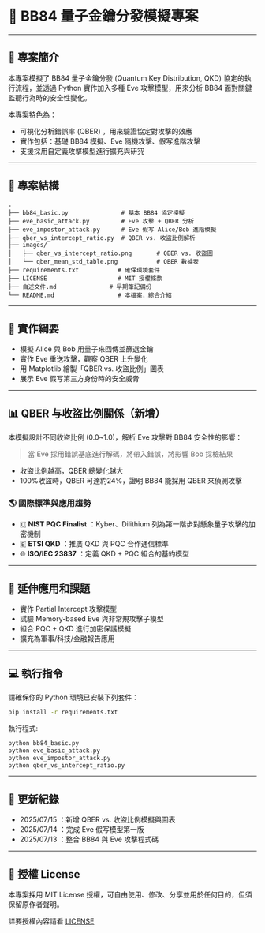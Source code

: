 # 🧪 BB84 量子金鑰分發模擬專案

---

## 📘 專案簡介

本專案模擬了 BB84 量子金鑰分發 (Quantum Key Distribution, QKD) 協定的執行流程，並透過 Python 實作加入多種 Eve 攻擊模型，用來分析 BB84 面對關鍵監聽行為時的安全性變化。

本專案特色為：
- 可視化分析錯誤率 (QBER) ，用來驗證協定對攻擊的效應
- 實作包括：基礎 BB84 模擬、Eve 隨機攻擊、假写進階攻擊
- 支援採用自定義攻擊模型進行擴充與研究

---

## 📁 專案結構

```
.
├── bb84_basic.py               # 基本 BB84 協定模擬
├── eve_basic_attack.py         # Eve 攻擊 + QBER 分析
├── eve_impostor_attack.py      # Eve 假写 Alice/Bob 進階模擬
├── qber_vs_intercept_ratio.py  # QBER vs. 收盜比例解析
├── images/
│   ├── qber_vs_intercept_ratio.png       # QBER vs. 收盜圖
│   └── qber_mean_std_table.png           # QBER 數據表
├── requirements.txt           # 確保環境套件
├── LICENSE                    # MIT 授權條款
├── 自述文件.md               # 早期筆記備份
└── README.md                  # 本檔案，綜合介紹
```

---

## 🧠 實作綱要

- 模擬 Alice 與 Bob 用量子來回傳並篩選金鑰
- 實作 Eve 重送攻擊，觀察 QBER 上升變化
- 用 Matplotlib 繪製「QBER vs. 收盜比例」圖表
- 展示 Eve 假写第三方身份時的安全威脅

---

## 📊 QBER 与收盜比例關係（新增）

本模擬設計不同收盜比例 (0.0~1.0)，解析 Eve 攻擊對 BB84 安全性的影響：

> 當 Eve 採用錯誤基底進行解碼，將帶入錯誤，將影響 Bob 採檢結果

- 收盜比例越高，QBER 總變化越大
- 100%收盜時，QBER 可達約24%，證明 BB84 能採用 QBER 來偵測攻擊

### 🌎 國際標準與應用趨勢

- 🇺 **NIST PQC Finalist** ：Kyber、Dilithium 列為第一階步對懸象量子攻擊的加密機制
- 🇪 **ETSI QKD** ：推廣 QKD 與 PQC 合作通信標準
- 🌐 **ISO/IEC 23837** ：定義 QKD + PQC 組合的基約模型

---

## 🚀 延伸應用和課題

- 實作 Partial Intercept 攻擊模型
- 試驗 Memory-based Eve 與非常規攻擊子模型
- 組合 PQC + QKD 進行加密保護模擬
- 擴充為軍事/科技/金融報告應用

---

## 💻 執行指令

請確保你的 Python 環境已安裝下列套件：

```bash
pip install -r requirements.txt
```

執行程式:

```bash
python bb84_basic.py
python eve_basic_attack.py
python eve_impostor_attack.py
python qber_vs_intercept_ratio.py
```

---

## 📅 更新紀錄

- 2025/07/15 ：新增 QBER vs. 收盜比例模擬與圖表
- 2025/07/14 ：完成 Eve 假写模型第一版
- 2025/07/13 ：整合 BB84 與 Eve 攻擊程式碼

---

## 📄 授權 License

本專案採用 MIT License 授權，可自由使用、修改、分享並用於任何目的，但須保留原作者聲明。

詳要授權內容請看 [LICENSE](./LICENSE)
